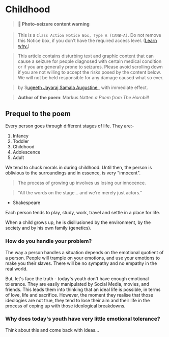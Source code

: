 # Childhood

> #### **📢 Photo-seizure content warning**

> This is a `Class Action Notice Box, Type A (CANB-A)`. Do not remove this Notice box, if you don’t have the required access level. ([Learn why.](craftdocs://open?blockId=82E22F22-B1CA-4F7F-AFED-3C5B66B86947\&spaceId=34ae8ebc-d508-7305-20e2-17e06364862c))

> This article contains disturbing text and graphic content that can cause a seizure for people diagnosed with certain medical condition or if you are generally prone to seizures. Please avoid scrolling down if you are not willing to accept the risks posed by the content below. We will not be held responsible for any damage caused what so ever.

> by S[ugeeth Jayaraj Samala Augustine ](craftdocs://users?id=b8b89018-aef2-86a2-127d-5e07bf8933bc), with immediate effect.

> **Author of the poem**: Markus Natten _a Poem from The Hornbill_

## Prequel to the poem

Every person goes through different stages of life. They are:-

1. Infancy
2. Toddler
3. Childhood
4. Adolescence
5. Adult

We tend to chuck morals in during childhood. Until then, the person is oblivious to the surroundings and in essence, is very "innocent".

> The process of growing up involves us losing our innocence.

> "All the words on the stage… and we're merely just actors."

* Shakespeare

Each person tends to play, study, work, travel and settle in a place for life.

When a child grows up, he is disillusioned by the environment, by the society and by his own family (genetics).

### How do you handle your problem?

The way a person handles a situation depends on the emotional quotient of a person. People will trample on your emotions, and use your emotions to make you their slaves. There will be no sympathy and no empathy in the real world.

But, let's face the truth - today's youth don't have enough emotional tolerance. They are easily manipulated by Social Media, movies, and friends. This leads them into thinking that an ideal life is possible, in terms of love, life and sacrifice. However, the moment they realise that those ideologies are not true, they tend to lose their aim and their life in the process of coping up with those ideological breakdowns.

### Why does today's youth have very little emotional tolerance?

Think about this and come back with ideas…
